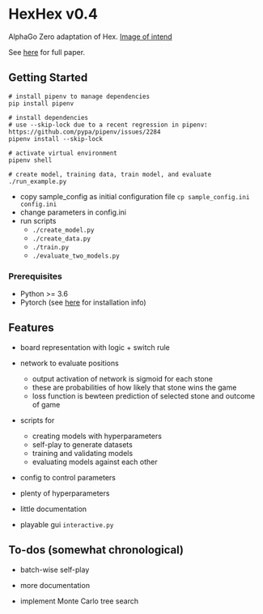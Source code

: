 # HexHex v0.4

AlphaGo Zero adaptation of Hex. [Image of intend](https://user-images.githubusercontent.com/33026629/32346749-47b65b36-c049-11e7-9bac-08bc42cf9dae.png)

See [here](https://www.gwern.net/docs/rl/2017-silver.pdf) for full paper.


## Getting Started
```
# install pipenv to manage dependencies
pip install pipenv 

# install dependencies
# use --skip-lock due to a recent regression in pipenv: https://github.com/pypa/pipenv/issues/2284
pipenv install --skip-lock

# activate virtual environment
pipenv shell 

# create model, training data, train model, and evaluate
./run_example.py
```

* copy sample_config as initial configuration file `cp sample_config.ini config.ini`
* change parameters in config.ini
* run scripts
    - `./create_model.py`
    - `./create_data.py`
    - `./train.py`
    - `./evaluate_two_models.py`

### Prerequisites

* Python >= 3.6
* Pytorch (see [here](https://pytorch.org/get-started/locally/) for installation info)


## Features

* board representation with logic + switch rule

* network to evaluate positions
  * output activation of network is sigmoid for each stone
  * these are probabilities of how likely that stone wins the game
  * loss function is bewteen prediction of selected stone and outcome of game

* scripts for
  * creating models with hyperparameters
  * self-play to generate datasets
  * training and validating models
  * evaluating models against each other

* config to control parameters

* plenty of hyperparameters

* little documentation

* playable gui `interactive.py`

## To-dos (somewhat chronological)

* batch-wise self-play

* more documentation


* implement Monte Carlo tree search